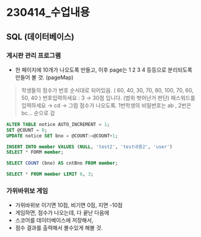# 230414_수업내용

## SQL (데이터베이스)

### 게시판 관리 프로그램

- 한 페이지에 10개가 나오도록 만들고, 
이후 page는 1 2 3 4 등등으로 
분리되도록 만들어 볼 것. (pageMap)

> 학생들의 점수가 번호 순서대로 되어있음.
> ( 60, 40, 30, 70, 80, 100, 70, 60, 50, 40 )
> 번호입력하세요 : 3 → 30점 입니다. (범위 벗어난거 판단)
> 패스워드를 입력하세요 → cd → 그럼 점수가 나오도록.
> 1번학생의 비밀번호는 ab , 2번은 bc… 순으로 감

```sql
ALTER TABLE notice AUTO_INCREMENT = 1;
SET @COUNT = 0;
UPDATE notice SET bno = @COUNT:=@COUNT+1;

INSERT INTO member VALUES (NULL, 'test2', 'test내용2', 'user')
SELECT * FORM member;

SELECT COUNT (bno) AS cntBno FROM member;

SELECT * FROM member LIMIT 6, 3;
```

### 가위바위보 게임

- 가위바위보 이기면 10점, 비기면 0점, 지면 -10점
- 게임하면, 점수가 나오는데, 다 끝난 다음에
- 스코어를 데이터베이스에 저장해서,
- 점수 결과를 출력해서 볼수있게 해볼 것.
